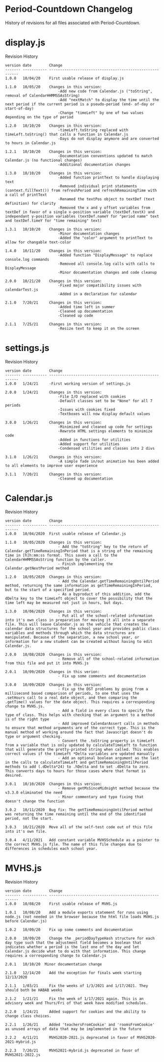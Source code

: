 # Period-Countdown Changelog
History of revisions for all files associated with Period-Countdown.


# display.js
 Revision History

	version	date      	Change
	-------	----------- --------------------------------------------------------
	1.0.0	10/04/20  	First usable release of display.js

	1.1.0   10/05/20  	Changes in this version:
                          	-Add new code from Calendar.js ("toString", removal of CalendarHHMMSSAsString)
                          	-Add "nextMatch" to display the time until the next period if the current period is a pseudo-period (end- of-day or start-of-day)
                          	-Change "timeLeft" by one of two values depending on the type of period
 
	1.2.0	10/10/20	Changes in this version:
                          	-timeLeft.toString replaced with timeLeft.toString() that calls a function in Calendar.js
                          	-Days do not display anymore and are converted to hours in Calendar.js

	1.2.1	10/10/20  	Changes in this version:
                          	-Documentation conventions updated to match Calendar.js (no functional changes)
                          	-Additional documentation changes

	1.3.0	10/10/20  	Changes in this version:
                          	-Added function printText to handle displaying text
                          	-Removed individual print statements (context.fillText()) from refreshPeriod and refreshRemainingTime with a call of printText
                          	-Renamed the textPos object to textDef (text definition) for clarity
                          	-Removed the x and y offset variables from textDef in favor of a single x-position variable (textDef.textX) and independant y-position variables (textDef.nameY for "period name" text and textDef.timeY for "time remaining" text)

	1.3.1	10/10/20  	Changes in this version:
							-Minor documentation changes
                          	-Added the "color" argument to printText to allow for changable text-color

	1.4.0	10/11/20  	Changes in this version:
                          	-Added function "DisplayMessage" to replace console.log commands
                          	-Removed all console.log calls with calls to DisplayMessage
                          	-Minor documentation changes and code cleanup

	2.0.0	10/21/20  	Changes in this version:
                          	-Fixed major compatibility issues with calendarTest.js
                          	-Added in a declaration for calendar

	2.1.0	7/20/21		Changes in this version:
							-Added time left in summer
							-Cleaned up documentation
							-Cleaned up code

	2.1.1	7/25/21		Changes in this version:
							-Resize text to keep it on the screen


# settings.js
 Revision History

	version	date      	Change
	-------	----------- --------------------------------------------------------
	1.0.0   1/24/21   	-First working version of settings.js

	2.0.0   1/24/21   	Changes in this version:
							-File I/O replaced with cookies
							-Default classes set to be "None" for all 7 periods
							-Issues with cookies fixed
							-Textboxes will now display default values

	3.0.0	1/26/21  	Changes in this version:
							-Minimized and cleaned up code for settings
							-Rewrote HTML settings elements to minimize code
							-Added in functions for utilities
							-Added support for utilities
							-Condensed utilities and classes into 2 divs

	3.1.0	1/26/21  	Changes in this version:
							-A simple fade in/out animation has been added to all elements to improve user experience

	3.1.1	7/20/21		Changes in this version:
							-Cleaned up documentation


# Calendar.js
 Revision History

	version	date      	Change
	-------	----------- --------------------------------------------------------
	1.0.0   10/04/2020  First usable release of Calendar.js

	1.1.0   10/05/2020  Changes is this version:
						   	- Add the "toString" key to the return of Calendar.getTimeRemainingInPeriod that is a string of the remaining time in [h]h:mm:ss format. This saves a call to the CalendarHHMMSSAsString function by the caller.
						   	- Finish implementing the Calendar.getNextPeriod method

	1.2.0   10/05/2020  Changes in this version:
						   	- Add the Calendar.getTimeRemainingUntilPeriod method, returning the same information as getTimeRemainingInPeriod, but to the start of a specified period.
						   	- As a byproduct of this addition, add the dDelta key to the timeLeft object to cover the possibility that the time left may be measured not just in hours, but days.

	1.3.0   10/06/2020  Changes in this version:
						   	- Put all of the school-related information into it's own class in preparation for moving it all into a separate file. This will leave Calendar.js as the vehicle that creates the calendar data structures for the school year and provides public class variables and methods through which the data structures are manipulated. Because of the separation, a new school year, or information for a new student can be created without having to edit Calendar.js.

	2.0.0   10/08/2020  Changes is this version:
						   	- Remove all of the school-related information from this file and put it into MVHS.js

	2.0.1   10/09/2020  Changes in this verion:
						   	- Fix up some comments and documentation

	3.0.0   10/09/2020  Changes in this version:
						   	- Fix up the DST problems by going from a millisecond based comparison of periods, to one that uses the .setHours call to a real date object, and then comparing the .getTime() values for the date object. This requires a corresponding change to MVHS.js.
						   	- Add a field in every class to specify the type of class. This helps with checking that an argument to a method is of the right type
						   	- Add improved CalendarAssert calls in methods to ensure that method arguments are of the correct type. This is the manual method of working around the fact that Javascript doesn't do type or argument checking.
						   	- Convert the .toString property in timeLeft from a variable that is only updated by calculateTimeLeft to function that will generate the pretty-printed string when called. This enables correct values if the timeLeft *Delta variables are updated manually
						   	- Add an optional boolean argument as the last in the calls to calculateTimeLeft and getTimeRemainingUntilPeriod methods to add (.dDelta*24) to .hDelta and to set .dDelta to zero. This converts days to hours for those cases where that format is desired.

	3.0.1   10/10/2020	Changes in this version:
							- Remove getMsSinceMidnight method because the v3.3.0 eliminated the need
							- Minor commentary and typo fixing that doesn't change the function

	3.0.2   10/11/2020	Bug fix: The getTimeRemainingUntilPeriod method was returning the time remaining until the end of the identified period, not the start.

	3.0.3	10/21/2020	Move all of the self-test code out of this file into it's own file.
						   
	3.0.4	4/11/2021	Add constant variable MVHSSchedule as a pointer to the correct MVHS.js file. The name of this file changes due to differences in schedules each school year.


# MVHS.js
 Revision History

	version	date      	Change
	-------	----------- --------------------------------------------------------
	1.0.0	10/08/20  	First usable release of MVHS.js

	1.0.1   10/08/20  	Add a module exports statement for runs using node.js (not needed in the browser because the html file loads MVHS.js before Calendar.js)

	1.0.2   10/09/20  	Fix up some comments and documentation

	2.0.0   10/09/20  	Change the _periodDayTypeHash structure for each day type such that the adjustment field becomes a boolean that indicates whether a period is the last one of the day and let Calendar.js decide what to do with that information. This change requires a corresponding change to Calendar.js

	2.0.1   10/10/20  Minor documentation change

	2.1.0   12/14/20	Add the exception for finals week starting 12/13/2020

	2.1.1   1/03/21  	Fix the weeks of 1/3/2021 and 1/17/2021. They should both be HABAB weeks

	2.1.2   1/21/21  	Fix the week of 1/17/2021 again. This is an advisory week and Thurs/Fri of that week have modified schedules.

	2.2.0   1/24/21  	Added support for cookies and the ability to change class choices.

	2.2.1   1/26/21  	Added 'teachersFromCookie' and 'roomsFromCookie' as unused arrays of data that may be implemented in the future

	2.2.2   4/11/21		MVHS2020-2021.js deprecated in favor of MVHS2020-2021-Hybrid.js

	2.2.3	7/20/21		MVHS2021-Hybrid.js deprecated in favor of MVHS2021-2022.js
